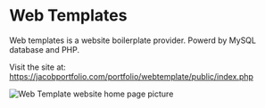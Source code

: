 # Web Templates
Web templates is a website boilerplate provider. Powerd by MySQL database and PHP.

Visit the site at: https://jacobportfolio.com/portfolio/webtemplate/public/index.php

<image src="https://github.com/transformerjnm/Authentication-Site/blob/master/primaryimageofpage.PNG" alt="Web Template website home page picture" />
